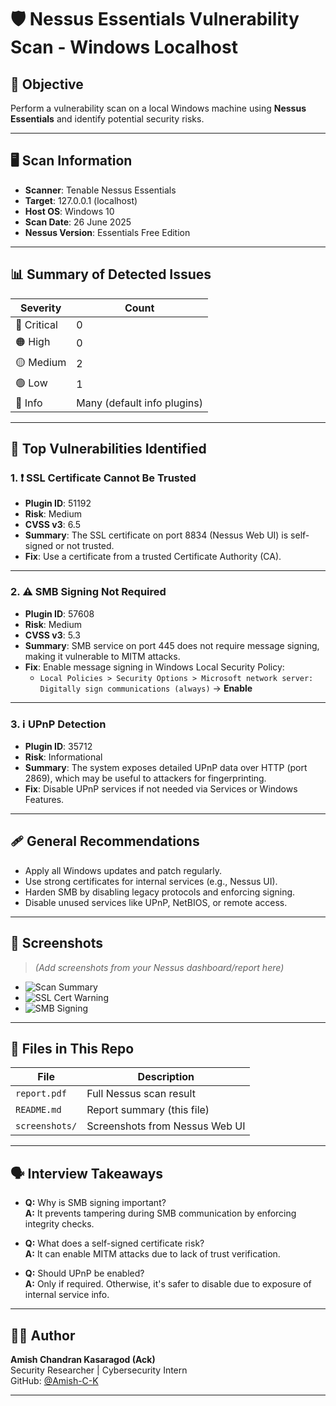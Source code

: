 # 🛡️ Nessus Essentials Vulnerability Scan - Windows Localhost

## 📌 Objective
Perform a vulnerability scan on a local Windows machine using **Nessus Essentials** and identify potential security risks.

---

## 🖥️ Scan Information

- **Scanner**: Tenable Nessus Essentials
- **Target**: 127.0.0.1 (localhost)
- **Host OS**: Windows 10
- **Scan Date**: 26 June 2025
- **Nessus Version**: Essentials Free Edition

---

## 📊 Summary of Detected Issues

| Severity  | Count |
|-----------|-------|
| 🔴 Critical | 0     |
| 🟠 High     | 0     |
| 🟡 Medium   | 2     |
| 🟢 Low      | 1     |
| 🧪 Info     | Many (default info plugins)

---

## 🚨 Top Vulnerabilities Identified

### 1. ❗ **SSL Certificate Cannot Be Trusted**
- **Plugin ID**: 51192
- **Risk**: Medium
- **CVSS v3**: 6.5
- **Summary**: The SSL certificate on port 8834 (Nessus Web UI) is self-signed or not trusted.
- **Fix**: Use a certificate from a trusted Certificate Authority (CA).

---

### 2. ⚠️ **SMB Signing Not Required**
- **Plugin ID**: 57608
- **Risk**: Medium
- **CVSS v3**: 5.3
- **Summary**: SMB service on port 445 does not require message signing, making it vulnerable to MITM attacks.
- **Fix**: Enable message signing in Windows Local Security Policy:
  - `Local Policies > Security Options > Microsoft network server: Digitally sign communications (always)` → **Enable**

---

### 3. ℹ️ **UPnP Detection**
- **Plugin ID**: 35712
- **Risk**: Informational
- **Summary**: The system exposes detailed UPnP data over HTTP (port 2869), which may be useful to attackers for fingerprinting.
- **Fix**: Disable UPnP services if not needed via Services or Windows Features.

---

## 🩹 General Recommendations

- Apply all Windows updates and patch regularly.
- Use strong certificates for internal services (e.g., Nessus UI).
- Harden SMB by disabling legacy protocols and enforcing signing.
- Disable unused services like UPnP, NetBIOS, or remote access.

---

## 📸 Screenshots

> *(Add screenshots from your Nessus dashboard/report here)*

- ![Scan Summary](screenshots/summary.png)
- ![SSL Cert Warning](screenshots/ssl_cert_warning.png)
- ![SMB Signing](screenshots/smb_signing.png)

---

## 📁 Files in This Repo

| File                   | Description                        |
|------------------------|------------------------------------|
| `report.pdf`           | Full Nessus scan result            |
| `README.md`            | Report summary (this file)         |
| `screenshots/`         | Screenshots from Nessus Web UI     |

---

## 🗣️ Interview Takeaways

- **Q:** Why is SMB signing important?  
  **A:** It prevents tampering during SMB communication by enforcing integrity checks.

- **Q:** What does a self-signed certificate risk?  
  **A:** It can enable MITM attacks due to lack of trust verification.

- **Q:** Should UPnP be enabled?  
  **A:** Only if required. Otherwise, it's safer to disable due to exposure of internal service info.

---

## 👨‍💻 Author

**Amish Chandran Kasaragod (Ack)**  
Security Researcher | Cybersecurity Intern  
GitHub: [@Amish-C-K](https://github.com/Amish-C-K)

---

